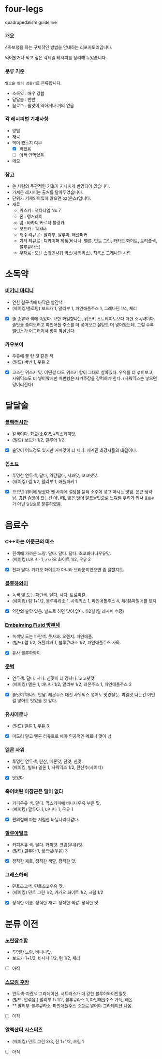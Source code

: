 # four-legs

quadrupedalism guideline

### 개요

4족보행을 하는 구체적인 방법을 안내하는 리포지토리입니다.

먹어봤거나 먹고 싶은 칵테일 레시피를 정리해 두었습니다.

### 분류 기준

`알코올 맛이 강한가`로 분류합니다.

- 소독약 : 매우 강함
- 달달술 : 반반
- 음료수 : 술맛이 약하거나 거의 없음

### 각 레시피별 기재사항

- 방법
- 재료
- 먹어 봤는지 여부
  - [x] 먹었음
  - [ ] 아직 안먹었음
- 메모

### 참고

- 쓴 사람의 주관적인 기호가 지나치게 반영되어 있습니다.
- 가져온 레시피는 출처를 달아두었습니다.
- 단위가 기재되어있지 않으면 oz(온스)입니다.
- 재료
  - 위스키 : 잭다니엘 No.7
  - 진 : 탱거레이
  - 럼 : 바카디 카르타 블랑카
  - 보드카 : Takka
  - 특수 리큐르 : 말리부, 깔루아, 애플퍼커
  - 기타 리큐르 : 디카이퍼 제품(바나나, 멜론, 민트 그린, 카카오 화이트, 트리플섹, 블루큐라소)
  - 부재료 : 모닌 스윗앤사워 믹스(사워믹스), 지룩스 그레나딘 시럽

# 소독약

### [비키니 마티니](https://www.youtube.com/watch?v=vdL4tFZ5faE)

- 연한 살구색에 바닥은 빨간색
- (쉐이킹/플로팅) 보드카 1, 말리부 1, 파인애플주스 1, 그레나딘 1/4, 체리
- [x] 술 종류와 색에 속았다. 묘한 과일향나는, 위스키 스트레이트보다 더한 소독약이다. 술맛을 줄여보려고 파인애플 주스를 더 넣어보고 설탕도 더 넣어봤는데, 그럴 수록 밸런스가 어그러져서 맛이 박살난다.

### 카우보이

- 우유에 꿀 탄 것 같은 색.
- (빌드) 버번 1, 우유 2
- [x] 고소한 위스키 맛. 어떤걸 타도 위스키 향이 그대로 살아있다. 우유를 더 섞어보고, 사워믹스도 더 넣어봤지만 버번향은 자기주장을 강력하게 한다. (사워믹스는 넣으면 덩어리진다)

# 달달술

### [블랙러시안](https://q-net.or.kr/cst006.do?id=cst00602&gSite=Q&gId=&brdId=Q006&code=1204&artlSeq=5209079)

- 갈색이다. 화요(소주)맛+믹스커피맛.
- (빌드) 보드카 1/2, 깔루아 1/2
- [x] 술맛이 어느정도 있지만 커피맛이 더 세다. 세계관 최강자들의 대결이다.

### 힙소트

- 투명한 연두색, 달다, 약간떫다, 사과맛, 코코넛맛.
- (쉐이킹) 럼 1/2, 말리부 1, 애플퍼커 1
- [x] 코코넛 워터에 담궜다 뺀 사과에 설탕을 묻혀 소주에 넣고 마시는 맛임. 은근 생각남. 강한 술맛이 있는건 아닌데, 떫은 맛이 알코올맛으로 느껴질 우려가 커서 `음료수`가 아닌 `달달술`로 분류하였음.

# 음료수

### C++하는 이준근의 미소

- 흰색에 가까운 노랑. 달다. 달다. 달다. 초코바나나우유맛.
- (쉐이킹) 바나나 1, 카카오 화이트 1/2, 우유 2
- [x] 진짜 달다. 카카오 화이트가 아니라 브라운이었으면 좀 덜할지도.

### [블루하와이](https://youtu.be/pvAf14q15Dw)

- 녹색 빛 도는 파란색. 달다. 시다. 트로피칼.
- (쉐이킹) 럼 1+1/2, 블루큐라소 1, 사워믹스 1, 파인애플주스 4, 체리&파일애플 웻지
- [x] 약간의 술맛 있음. 빌드로 하면 맛이 없다. (12월1일 레시피 수정)

### [Embalming Fluid 방부제](https://www.youtube.com/watch?v=gbS8XdKBTq0)

- 녹색빛 도는 파란색. 풋사과. 오렌지. 파인애플.
- (빌드) 럼 1/2, 애플퍼커 1, 블루큐라소 1/2, 파인애플주스 가득.
- [x] 유사 블루하와이

### [준벅](https://m.blog.naver.com/PostView.naver?isHttpsRedirect=true&blogId=lsj5722&logNo=220005227495)

- 연두색. 달다. 시다. 신맛이 더 강하다. 코코넛맛.
- (쉐이킹) 멜론 1, 바나나 1/2, 말리부 1/2, 레몬주스 1, 파인애플주스 2
- [x] 술맛이 하나도 안남. 레몬주스 대신 사워믹스 넣어도 맛있을듯. 과일맛 나는건 어떤걸 넣어도 맛있을 것 같다.

### 유사메로나

- (빌드) 멜론 1, 우유 3
- [x] 미도리 말고 멜론 리큐르로 해야 인공적인 메로나 맛이 남

### 멜론 사워

- 투명한 연두색, 탄산, 메론맛, 단맛, 신맛.
- (쉐이킹, 빌드) 멜론 1, 사워믹스 1/2, 탄산수(사이다)
- [x] 맛있다

### 죽어버린 이창근은 말이 없다

- 커피우유 색. 달다. 믹스커피에 바나나우유 부은 맛.
- (쉐이킹) 깔루아 1, 바나나 1, 우유 1
- [x] 편의점에 파는 저렴한 바닐나라떼같다.

### [깔루아밀크](https://namu.wiki/w/%EA%B9%94%EB%A3%A8%EC%95%84%20%EB%B0%80%ED%81%AC#s-2)

- 커피우유 색. 달다. 커피맛. 크림(우유)맛.
- (빌드) 깔루아 1, 생크림(우유) 3
- [x] 정직한 재료, 정직한 색깔, 정직한 맛.

### 그래스하퍼

- 민트초코색. 민트초코우유 맛.
- (쉐이킹) 민트 그린 1/2, 카카오 화이트 1/2, 크림 1/2
- [x] 정직한 이름. 정직한 재료. 정직한 색깔. 정직한 맛.

# 분류 이전

### [노란잠수함](https://www.youtube.com/watch?v=V9x5ZBlWhTU)

- 투명한 노랑. 바나나맛.
- 보드카 1+1/2, 바나나 1/2, 럼 1/2, 체리
- [ ] 아직

### [스모킹 후카](https://www.youtube.com/watch?v=BeDWcsbFKdY)

- 연두색-파란색 그라데이션. 시트러스가 더 강한 블루하와이안일듯.
- (빌드. 안섞음.) 말리부 1+1/2, 블루큐라소 1, 파인애플주스 가득, 레몬
- \*\* 말리부-블루큐라소-파인애플주스 순으로 넣어야 그라데이션 나옴.
- [ ] 아직

### [알렉산더 시스터즈](https://www.youtube.com/watch?v=m5Pl3jIcO6M)

- (쉐이킹) 민트 그린 2/3, 진 1+1/2, 크림 1
- [ ] 아직
